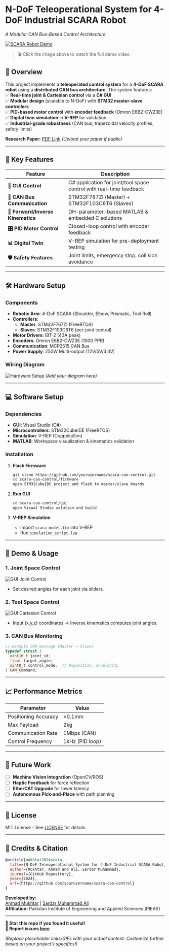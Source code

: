 # **N-DoF Teleoperational System for 4-DoF Industrial SCARA Robot**  
*A Modular CAN Bus-Based Control Architecture*  


[![SCARA Robot Demo](assets/scara_robot.gif)](https://drive.google.com/file/d/1_Rjsqo9XiC1aGFfsBElCld4F-KgaRdup/view?usp=sharing)  

> 🎬 Click the image above to watch the full demo video  

## **📌 Overview**  
This project implements a **teleoperated control system** for a **4-DoF SCARA robot** using a **distributed CAN bus architecture**. The system features:  
✅ **Real-time joint & Cartesian control** via a **C# GUI**  
✅ **Modular design** (scalable to N-DoF) with **STM32 master-slave controllers**  
✅ **PID-based motor control** with **encoder feedback** (Omron E6B2-CWZ3E)  
✅ **Digital twin simulation** in **V-REP** for validation  
✅ **Industrial-grade robustness** (CAN bus, trapezoidal velocity profiles, safety limits)  

**Research Paper:** [PDF Link](#) *(Upload your paper if public)*  

---

## **🚀 Key Features**  
| **Feature**               | **Description** |
|---------------------------|----------------|
| **📱 GUI Control** | C# application for joint/tool space control with real-time feedback |
| **🔌 CAN Bus Communication** | STM32F767ZI (Master) + STM32F103C6T6 (Slaves) |
| **🤖 Forward/Inverse Kinematics** | DH-parameter-based MATLAB & embedded C solutions |
| **🎛️ PID Motor Control** | Closed-loop control with encoder feedback |
| **📊 Digital Twin** | V-REP simulation for pre-deployment testing |
| **🛡️ Safety Features** | Joint limits, emergency stop, collision avoidance |

---

## **🛠️ Hardware Setup**  
### **Components**  
- **Robotic Arm**: 4-DoF SCARA (Shoulder, Elbow, Prismatic, Tool Roll)  
- **Controllers**:  
  - **Master**: STM32F767ZI (FreeRTOS)  
  - **Slaves**: STM32F103C6T6 (per-joint control)  
- **Motor Drivers**: IBT-2 (43A peak)  
- **Encoders**: Omron E6B2-CWZ3E (1000 PPR)  
- **Communication**: MCP2515 CAN Bus  
- **Power Supply**: 250W Multi-output (12V/5V/3.3V)  

### **Wiring Diagram**  
![Hardware Setup](assets/wiring_diagram.png) *(Add your diagram here)*  

---

## **💻 Software Setup**  
### **Dependencies**  
- **GUI**: Visual Studio (C#)  
- **Microcontrollers**: STM32CubeIDE (FreeRTOS)  
- **Simulation**: V-REP (CoppeliaSim)  
- **MATLAB**: Workspace visualization & kinematics validation  

### **Installation**  
1. **Flash Firmware**  
   ```bash
   git clone https://github.com/yourusername/scara-can-control.git
   cd scara-can-control/firmware
   open STM32CubeIDE project and flash to master/slave boards
   ```

2. **Run GUI**  
   ```bash
   cd scara-can-control/gui
   open Visual Studio solution and build
   ```

3. **V-REP Simulation**  
   - Import `scara_model.ttm` into V-REP  
   - Run `simulation_script.lua`  

---

## **🎯 Demo & Usage**  
### **1. Joint Space Control**  
![GUI Joint Control](assets/gui_joint.png)  
- Set desired angles for each joint via sliders.  

### **2. Tool Space Control**  
![GUI Cartesian Control](assets/gui_cartesian.png)  
- Input (x,y,z) coordinates → Inverse kinematics computes joint angles.  

### **3. CAN Bus Monitoring**  
```c
// Example CAN message (Master → Slave)
typedef struct {
  uint16_t joint_id;
  float target_angle;
  uint8_t control_mode;  // 0=position, 1=velocity
} CAN_Command;
```

---

## **📈 Performance Metrics**  
| **Parameter**       | **Value**       |
|---------------------|-----------------|
| Positioning Accuracy | ±0.1mm         |
| Max Payload         | 2kg            |
| Communication Rate  | 1Mbps (CAN)    |
| Control Frequency   | 1kHz (PID loop)|

---

## **🔮 Future Work**  
- [ ] **Machine Vision Integration** (OpenCV/ROS)  
- [ ] **Haptic Feedback** for force reflection  
- [ ] **EtherCAT Upgrade** for lower latency  
- [ ] **Autonomous Pick-and-Place** with path planning  

---

## **📜 License**  
MIT License - See [LICENSE](LICENSE) for details.  

---

## **🙌 Credits & Citation**  
```bibtex
@article{mukhtar2024scara,
  title={N-DoF Teleoperational System for 4-DoF Industrial SCARA Robot},
  author={Mukhtar, Ahmad and Ali, Sardar Muhammad},
  journal={GitHub Repository},
  year={2024},
  url={https://github.com/yourusername/scara-can-control}
}
```

**Developed by:**  
[Ahmad Mukhtar](mailto:ahmadamukhtar860@gmail.com) | [Sardar Muhammad Ali](mailto:alisardar0211@gmail.com)  
**Affiliation:** Pakistan Institute of Engineering and Applied Sciences (PIEAS)  

---

**🌟 Star this repo if you found it useful!**  
**🐛 Report issues [here](#)**  

*(Replace placeholder links/GIFs with your actual content. Customize further based on your project’s specifics!)*  

